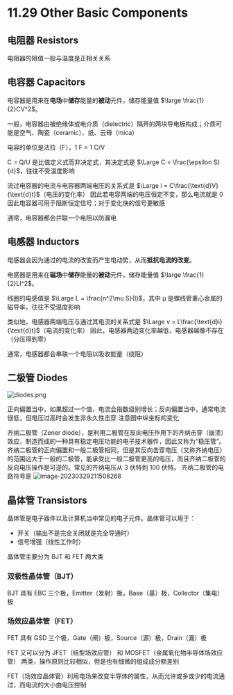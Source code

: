 # 11.29 Other Basic Components

## 电阻器 Resistors

电阻器的阻值一般与温度是正相关关系

## 电容器 Capacitors

电容器是用来在**电场**中**储存**能量的**被动**元件，储存能量值 $\large \frac{1}{2}CV^2$。

一般，电容器由被绝缘体或电介质（dielectric）隔开的两块导电板构成；介质可能是空气、陶瓷（ceramic）、纸、云母（mica）

电容的单位是法拉（F），1 F = 1 C/V

C = Q/U 是比值定义式而非决定式，其决定式是 $\Large C = \frac{\epsilon S}{d}$，往往不受温度影响

流过电容器的电流与电容器两端电压的关系式是 $\Large i = C\frac{\text{d}V}{\text{d}t}$（电压的变化率）
因此若电容两端的电压恒定不变，那么电流就是 0
因此电容器可用于阻断恒定信号；对于变化快的信号更敏感

通常，电容器都会并联一个电阻以防漏电

## 电感器 Inductors

电感器会因为通过的电流的改变而产生电动势，从而**抵抗电流的改变**。

电感器是用来在**磁场**中**储存**能量的**被动**元件，储存能量值 $\large \frac{1}{2}LI^2$。

线圈的电感值是 $\Large L = \frac{n^2\mu S}{l}$，其中 μ 是螺线管重心金属的磁导率，往往不受温度影响

类似地，电感器两端电压与通过其电流的关系式是 $\Large v = L\frac{\text{d}i}{\text{d}t}$（电流的变化率）
因此，电感器两边变化率越低，电感器越像不存在（分压得到零）

通常，电感器都会串联一个电阻以吸收能量（绕阻）

## 二极管 Diodes

![diodes.png](https://i.loli.net/2021/12/03/d14f2F3QmEs9vGc.png)

正向偏置当中，如果超过一个值，电流会指数级别增长；反向偏置当中，通常电流很低，但电压过高时会发生非永久性击穿
注意图中纵坐标的变化

齐纳二极管（Zener diode），是利用二极管在反向电压作用下的齐纳击穿（崩溃）效应，制造而成的一种具有稳定电压功能的电子技术器件，因此又称为“稳压管”。
齐纳二极管的正向偏置和一般二极管相同，但是其反向击穿电压（又称齐纳电压）的范围远大于一般的二极管，能承受比一般二极管更高的电压，而且齐纳二极管的反向电压操作是可逆的。常见的齐纳电压从 3 伏特到 100 伏特。
齐纳二极管的电路符号是 ![image-20230329211508268](https://s2.loli.net/2023/03/29/4mXvfpFzTJS8qxC.png)

## 晶体管 Transistors

晶体管是电子器件以及计算机当中常见的电子元件。晶体管可以用于：

*   开关（输出不是完全关闭就是完全导通时）
*   信号增强（线性工作时）

晶体管主要分为 BJT 和 FET 两大类

### 双极性晶体管（BJT）

BJT 具有 EBC 三个极，Emitter（发射）极，Base（基）极，Collector（集电）极

### 场效应晶体管（FET）

FET 具有 GSD 三个极，Gate（闸）极，Source（源）极，Drain（漏）极

FET 又可以分为 JFET（结型场效应管） 和 MOSFET（金属氧化物半导体场效应管） 两类，操作原则比较相似，但是也有细微的组成成分额差别

FET（场效应晶体管）利用电场来改变半导体的属性，从而允许或多或少的电流通过，而电流的大小由电压控制
